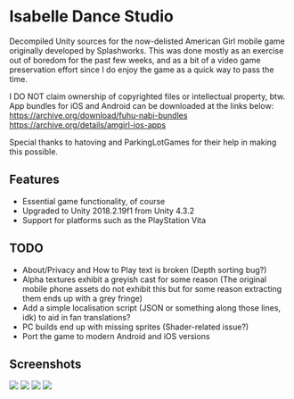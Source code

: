 # Isabelle Dance Studio

Decompiled Unity sources for the now-delisted American Girl mobile game originally developed by Splashworks. This was done mostly as an exercise out of boredom for the past few weeks, and as a bit of a video game preservation effort since I do enjoy the game as a quick way to pass the time.

I DO NOT claim ownership of copyrighted files or intellectual property, btw. App bundles for iOS and Android can be downloaded at the links below:<br />
https://archive.org/download/fuhu-nabi-bundles<br />
https://archive.org/details/amgirl-ios-apps

Special thanks to hatoving and ParkingLotGames for their help in making this possible.

## Features
* Essential game functionality, of course
* Upgraded to Unity 2018.2.19f1 from Unity 4.3.2
* Support for platforms such as the PlayStation Vita

## TODO
* About/Privacy and How to Play text is broken (Depth sorting bug?)
* Alpha textures exhibit a greyish cast for some reason (The original mobile phone assets do not exhibit this but for some reason extracting them ends up with a grey fringe)
* Add a simple localisation script (JSON or something along those lines, idk) to aid in fan translations?
* PC builds end up with missing sprites (Shader-related issue?)
* Port the game to modern Android and iOS versions

## Screenshots
<img src="https://i.imgur.com/nahnMQA.png">
<img src="https://i.imgur.com/NtFleLn.png">
<img src="https://i.imgur.com/pTC1Lsi.png">
<img src="https://i.imgur.com/57nJhp6.png">